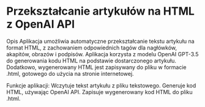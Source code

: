 # Przekształcanie artykułów na HTML z OpenAI API
Opis
Aplikacja umożliwia automatyczne przekształcanie tekstu artykułu na format HTML, z zachowaniem odpowiednich tagów dla nagłówków, akapitów, obrazów i podpisów. Aplikacja korzysta z modelu OpenAI GPT-3.5 do generowania kodu HTML na podstawie dostarczonego artykułu. Dodatkowo, wygenerowany HTML jest zapisywany do pliku w formacie .html, gotowego do użycia na stronie internetowej.

Funkcje aplikacji:
Wczytuje tekst artykułu z pliku tekstowego.
Generuje kod HTML, używając OpenAI API.
Zapisuje wygenerowany kod HTML do pliku .html.
